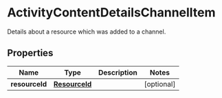 

# ActivityContentDetailsChannelItem

Details about a resource which was added to a channel.

## Properties

Name | Type | Description | Notes
------------ | ------------- | ------------- | -------------
**resourceId** | [**ResourceId**](ResourceId.md) |  |  [optional]



